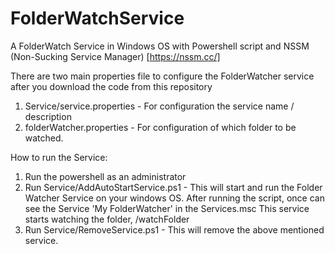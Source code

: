 # FolderWatchService
A FolderWatch Service in Windows OS with Powershell script and NSSM (Non-Sucking Service Manager) [https://nssm.cc/]

There are two main properties file to configure the FolderWatcher service after you download the code from this repository
1. Service/service.properties - For configuration the service name / description
2. folderWatcher.properties - For configuration of which folder to be watched.

How to run the Service:
1. Run the powershell as an administrator
2. Run Service/AddAutoStartService.ps1 - This will start and run the Folder Watcher Service on your windows OS.
		After running the script, once can see the Service 'My FolderWatcher' in the Services.msc
		This service starts watching the folder, <your basepath>/watchFolder
3. Run Service/RemoveService.ps1 - This will remove the above mentioned service.
